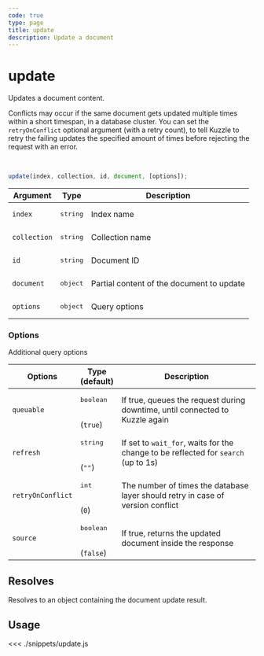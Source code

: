 ```yaml
---
code: true
type: page
title: update
description: Update a document
---
```


# update

Updates a document content.

Conflicts may occur if the same document gets updated multiple times within a short timespan, in a database cluster.
You can set the `retryOnConflict` optional argument (with a retry count), to tell Kuzzle to retry the failing updates the specified amount of times before rejecting the request with an error.

<br/>

```js
update(index, collection, id, document, [options]);
```

| Argument     | Type              | Description                               |
| ------------ | ----------------- | ----------------------------------------- |
| `index`      | <pre>string</pre> | Index name                                |
| `collection` | <pre>string</pre> | Collection name                           |
| `id`         | <pre>string</pre> | Document ID                               |
| `document`   | <pre>object</pre> | Partial content of the document to update |
| `options`    | <pre>object</pre> | Query options                             |

### Options

Additional query options

| Options           | Type<br/>(default)              | Description                                                                        |
| ----------------- | ------------------------------- | ---------------------------------------------------------------------------------- |
| `queuable`        | <pre>boolean</pre><br/>(`true`) | If true, queues the request during downtime, until connected to Kuzzle again       |
| `refresh`         | <pre>string</pre><br/>(`""`)    | If set to `wait_for`, waits for the change to be reflected for `search` (up to 1s) |
| `retryOnConflict` | <pre>int</pre><br/>(`0`)        | The number of times the database layer should retry in case of version conflict    |
| `source`          | <pre>boolean</pre><br/>(`false`)| If true, returns the updated document inside the response

## Resolves

Resolves to an object containing the document update result.

## Usage

<<< ./snippets/update.js
